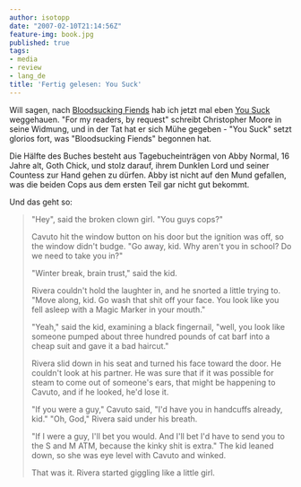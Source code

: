 ```yaml
---
author: isotopp
date: "2007-02-10T21:14:56Z"
feature-img: book.jpg
published: true
tags:
- media
- review
- lang_de
title: 'Fertig gelesen: You Suck'
---
```


Will sagen, nach
[Bloodsucking Fiends](../2007-02-06-fertig-gelesen-bloodsucking-fiends)
hab ich jetzt mal eben
[You Suck](http://www.amazon.de/Suck-Love-Story-Christopher-Moore/dp/0060590297)
weggehauen.
"For my readers, by request" schreibt Christopher Moore in seine Widmung, und in der Tat hat er sich Mühe gegeben - "You Suck" setzt glorios fort, was "Bloodsucking Fiends" begonnen hat.

Die Hälfte des Buches besteht aus Tagebucheinträgen von Abby Normal, 16 Jahre alt, Goth Chick, und stolz darauf, ihrem Dunklen Lord und seiner Countess zur Hand gehen zu dürfen.
Abby ist nicht auf den Mund gefallen, was die beiden Cops aus dem ersten Teil gar nicht gut bekommt.

Und das geht so:

> "Hey", said the broken clown girl.
> "You guys cops?"
>
> Cavuto hit the window button on his door but the ignition was off, so the window didn't budge.
> "Go away, kid. Why aren't you in school? Do we need to take you in?"
>
> "Winter break, brain trust," said the kid.
>
>  Rivera couldn't hold the laughter in, and he snorted a little trying to.
> "Move along, kid.
> Go wash that shit off your face.
> You look like you fell asleep with a Magic Marker in your mouth."
>
>  "Yeah," said the kid, examining a black fingernail, "well, you look like someone pumped about three hundred pounds of cat barf into a cheap suit and gave it a bad haircut."
>
> Rivera slid down in his seat and turned his face toward the door.
> He couldn't look at his partner.
> He was sure that if it was possible for steam to come out of someone's ears, that might be happening to Cavuto, and if he looked, he'd lose it.
>
> "If you were a guy," Cavuto said, "I'd have you in handcuffs already, kid."
> "Oh, God," Rivera said under his breath.
>
> "If I were a guy, I'll bet you would.
> And I'll bet I'd have to send you to the S and M ATM, because the kinky shit is extra." The kid leaned down, so she was eye level with Cavuto and winked.
>
>  That was it. Rivera started giggling like a little girl.
